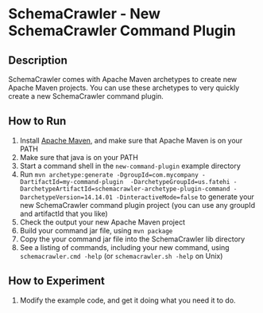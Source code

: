 # SchemaCrawler - New SchemaCrawler Command Plugin

## Description
SchemaCrawler comes with Apache Maven archetypes to create new Apache Maven projects.
You can use these archetypes to very quickly create a new SchemaCrawler command plugin.

## How to Run
1. Install [Apache Maven](http://maven.apache.org/), and make sure that Apache Maven is on your PATH 
2. Make sure that java is on your PATH
3. Start a command shell in the `new-command-plugin` example directory 
4. Run `mvn archetype:generate -DgroupId=com.mycompany -DartifactId=my-command-plugin 
  -DarchetypeGroupId=us.fatehi -DarchetypeArtifactId=schemacrawler-archetype-plugin-command -DarchetypeVersion=14.14.01
  -DinteractiveMode=false` to generate your new SchemaCrawler command plugin project (you can use any groupId and artifactId that you like)
5. Check the output your new Apache Maven project
6. Build your command jar file, using `mvn package`
7. Copy the your command jar file into the SchemaCrawler lib directory
8. See a listing of commands, including your new command, using `schemacrawler.cmd -help` (or `schemacrawler.sh -help` on Unix)

## How to Experiment
1. Modify the example code, and get it doing what you need it to do. 
